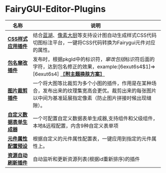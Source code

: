 # FairyGUI-Editor-Plugins

| 名称                                   | 说明                                                         |
| -------------------------------------- | ------------------------------------------------------------ |
| [**CSS样式应用插件**](./plugin/CSSAttributer/readme.md) | 结合[蓝湖](https://lanhuapp.com/)、[像素大厨](https://www.fancynode.com.cn/pxcook)等支持设计图自动生成样式CSS代码切图标注平台，一键将CSS代码转换为Fairygui元件对应的属性。 |
| [**包名窜改插件**](./plugin/PackageTamper/readme.md)    | 发布时，根据pkgId中的标识符$，窜改包括$标识符后面的字符，达到包名修正的效果，example:[6exut6s4$1]=>[6exut6s4] [【**附主题换肤方案**】](./assets/PackageTamper) |
| [**图片裁剪插件**](./plugin/ImageCropper/readme.md)     | 一个将大图等比裁剪为多个小图的插件，作用是在某种场合，发布出来的纹理集宽高会更优。裁剪出来的每张图片以中间为基准延展指定像素（防止图片拼接时候出现缝隙）。 |
| [**自定义数据表单生成器**](./plugin/CustomAttributer/readme.md)    | 一个可配置自定义数据表单生成器,支持组件和父级组件，本地&远程配置，内含9种自定义表单项                      |
| [**元件属性配置预设**](./plugin/PropertyPresetor/readme.md)    | 根据自定义的元件属性配置表，一键应用到指定的元件属性上。                      |
| [**资源自动刷新插件**](./plugin/AutoRefresh/readme.md)    | 自动监听和更新资源列表(根据id重新排序)的插件                      |



